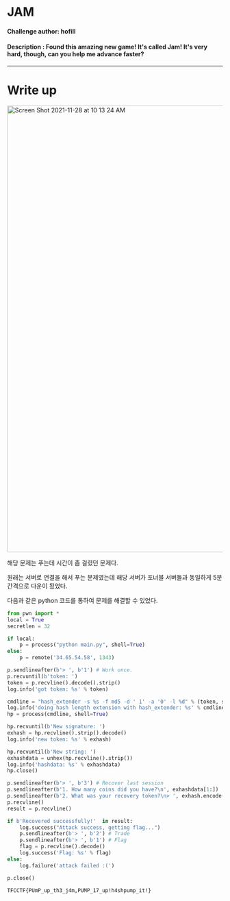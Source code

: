 # JAM

#### Challenge author: hofill
#### Description : Found this amazing new game! It's called Jam! It's very hard, though, can you help me advance faster?

<hr>

# Write up

<img width="1043" alt="Screen Shot 2021-11-28 at 10 13 24 AM" src="https://user-images.githubusercontent.com/84657474/143725136-74ac7aa7-53d8-4175-908b-d2206be53a87.png">


해당 문제는 푸는데 시간이 좀 걸렸던 문제다.

원래는 서버로 연결을 해서 푸는 문제였는데 해당 서버가 포너블 서버들과 동일하게 5분 간격으로 다운이 됬었다.

다음과 같은 python 코드를 통하여 문제를 해결할 수 있었다.

```python
from pwn import *
local = True
secretlen = 32

if local:
    p = process("python main.py", shell=True)
else:
    p = remote('34.65.54.58', 1343)

p.sendlineafter(b'> ', b'1') # Work once.
p.recvuntil(b'token: ')
token = p.recvline().decode().strip()
log.info('got token: %s' % token)

cmdline = "hash_extender -s %s -f md5 -d ' 1' -a '0' -l %d" % (token, secretlen)
log.info('doing hash length extension with hash_extender: %s' % cmdline)
hp = process(cmdline, shell=True)

hp.recvuntil(b'New signature: ')
exhash = hp.recvline().strip().decode()
log.info('new token: %s' % exhash)

hp.recvuntil(b'New string: ')
exhashdata = unhex(hp.recvline().strip())
log.info('hashdata: %s' % exhashdata)
hp.close()

p.sendlineafter(b'> ', b'3') # Recover last session
p.sendlineafter(b'1. How many coins did you have?\n', exhashdata[1:])
p.sendlineafter(b'2. What was your recovery token?\n> ', exhash.encode())
p.recvline()
result = p.recvline()

if b'Recovered successfully!'  in result:
    log.success("Attack success, getting flag...")
    p.sendlineafter(b'> ', b'2') # Trade
    p.sendlineafter(b'> ', b'1') # Flag
    flag = p.recvline().decode()
    log.success('Flag: %s' % flag)
else:
    log.failure('attack failed :(')

p.close()
```


```
TFCCTF{PUmP_up_th3_j4m,PUMP_17_up!h4shpump_it!}
```
